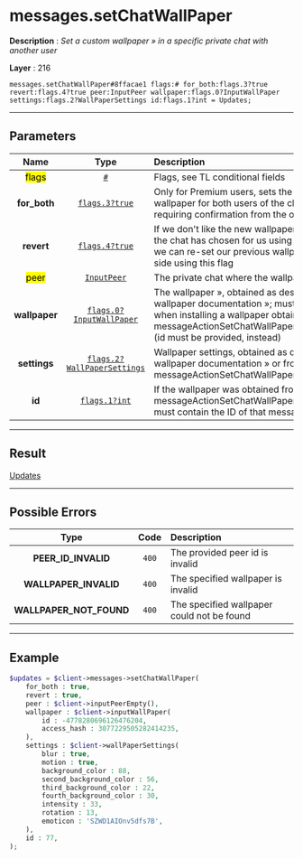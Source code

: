 # messages.setChatWallPaper

**Description** : *Set a custom wallpaper &raquo; in a specific private chat with another user*

**Layer** : 216

```tl
messages.setChatWallPaper#8ffacae1 flags:# for_both:flags.3?true revert:flags.4?true peer:InputPeer wallpaper:flags.0?InputWallPaper settings:flags.2?WallPaperSettings id:flags.1?int = Updates;
```

---

## Parameters

| Name | Type | Description |
| :---: | :---: | :--- |
| <mark>flags</mark> | [`#`](type/#) | Flags, see TL conditional fields |
| **for_both** | [`flags.3?true`](type/true) | Only for Premium users, sets the specified wallpaper for both users of the chat, without requiring confirmation from the other user |
| **revert** | [`flags.4?true`](type/true) | If we don't like the new wallpaper the other user of the chat has chosen for us using the for_both flag, we can re-set our previous wallpaper just on our side using this flag |
| <mark>peer</mark> | [`InputPeer`](type/InputPeer) | The private chat where the wallpaper will be set |
| **wallpaper** | [`flags.0?InputWallPaper`](type/InputWallPaper) | The wallpaper », obtained as described in the wallpaper documentation »; must not be provided when installing a wallpaper obtained from a messageActionSetChatWallPaper service message (id must be provided, instead) |
| **settings** | [`flags.2?WallPaperSettings`](type/WallPaperSettings) | Wallpaper settings, obtained as described in the wallpaper documentation » or from messageActionSetChatWallPaper.wallpaper.settings |
| **id** | [`flags.1?int`](type/int) | If the wallpaper was obtained from a messageActionSetChatWallPaper service message, must contain the ID of that message |

---

## Result

[Updates](type/Updates)

---

## Possible Errors

| Type | Code | Description |
| :---: | :---: | :--- |
| **PEER_ID_INVALID** | `400` | The provided peer id is invalid |
| **WALLPAPER_INVALID** | `400` | The specified wallpaper is invalid |
| **WALLPAPER_NOT_FOUND** | `400` | The specified wallpaper could not be found |

---

## Example

```php
$updates = $client->messages->setChatWallPaper(
	for_both : true,
	revert : true,
	peer : $client->inputPeerEmpty(),
	wallpaper : $client->inputWallPaper(
		id : -4778280696126476204,
		access_hash : 3077229505282414235,
	),
	settings : $client->wallPaperSettings(
		blur : true,
		motion : true,
		background_color : 88,
		second_background_color : 56,
		third_background_color : 22,
		fourth_background_color : 30,
		intensity : 33,
		rotation : 13,
		emoticon : 'SZWD1AIOnv5dfs7B',
	),
	id : 77,
);
```